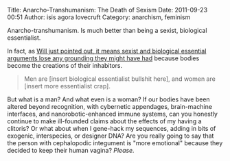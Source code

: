 Title: Anarcho-Transhumanism: The Death of Sexism
Date: 2011-09-23 00:51
Author: isis agora lovecruft
Category: anarchism, feminism

Anarcho-transhumanism. Is much better than being a sexist, biological
essentialist.

In fact, as [Will just pointed out, it means sexist and biological
essential arguments lose any grounding they might have had](https://humaniterations.wordpress.com/2011/09/21/the-floating-metal-sphere-trump-card/#respond)
because bodies become the creations of their inhabitors.

> Men are [insert biological essentialist bullshit here],
> and women are [insert more essentialist crap].

But what is a man? And what even is a woman? If our bodies have been
altered beyond recognition, with cybernetic appendages, brain-machine
interfaces, and nanorobotic-enhanced immune systems, can you honestly
continue to make ill-founded claims about the effects of my having a
clitoris? Or what about when I gene-hack my sequences, adding in bits of
exogenic, interspecies, or designer DNA? Are you really going to say
that the person with cephalopodic integument is "more emotional" because
they decided to keep their human vagina? *Please.*

